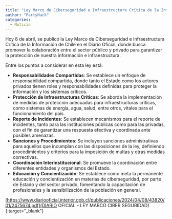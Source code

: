 ```yaml
---
title: "Ley Marco de Ciberseguridad e Infraestructura Crítica de la Información de Chile "
author: "PartyHack"
categories:
  - Noticia
---
```


Hoy 8 de abril, se publicó la Ley Marco de Ciberseguridad e Infraestructura Crítica de la Información de Chile en el Diario Oficial, donde busca promover la colaboración entre el sector público y privado para garantizar la protección de nuestra información e infraestructura.

Entre los puntos a considerar en esta ley está:

- **Responsabilidades Compartidas**: Se establece un enfoque de responsabilidad compartida, donde tanto el Estado como los actores privados tienen roles y responsabilidades definidas para proteger la información y los sistemas críticos.
- **Protección de Infraestructuras Críticas**: Se aborda la implementación de medidas de protección adecuadas para infraestructuras críticas, como sistemas de energía, agua, salud, entre otros, vitales para el funcionamiento del país.
- **Reporte de Incidentes**: Se establecen mecanismos para el reporte de incidentes, tanto para las instituciones públicas como para las privadas, con el fin de garantizar una respuesta efectiva y coordinada ante posibles amenazas.
- **Sanciones y Procedimientos**: Se incluyen sanciones administrativas para aquellos que incumplan con las disposiciones de la ley, definiendo procedimientos y criterios para la imposición de multas y otras medidas correctivas.
- **Coordinación Interinstitucional**: Se promueve la coordinación entre diferentes entidades y organismos del Estado.
- **Educación y Concientización**: Se establece como meta la permanente educación y concientización en materias de ciberseguridad, por parte de Estado y del sector privado, fomentando la capacitación de profesionales y la sensibilización de la población en general.

[https://www.diariooficial.interior.gob.cl/publicaciones/2024/04/08/43820/01/2475674.pdf](DIARIO OFICIAL - LEY MARCO CIBER SEGURIDAD){:target="_blank"}
